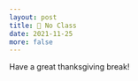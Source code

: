 ```yaml
---
layout: post
title: 🦃 No Class
date: 2021-11-25
more: false
---
```


Have a great thanksgiving break!